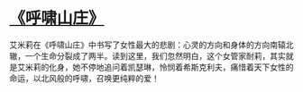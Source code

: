 # [《呼啸山庄》](https://github.com/platojobs/SFLOG/issues/206)

艾米莉在《呼啸山庄》中书写了女性最大的悲剧：心灵的方向和身体的方向南辕北辙，一个生命分裂成了两半。读到这里，我们忽然明白，这个女管家耐莉，其实就是艾米莉的化身，她不停地追问着凯瑟琳，怜悯着希斯克利夫，痛惜着天下女性的命运，以北风般的呼啸，召唤更纯粹的爱！